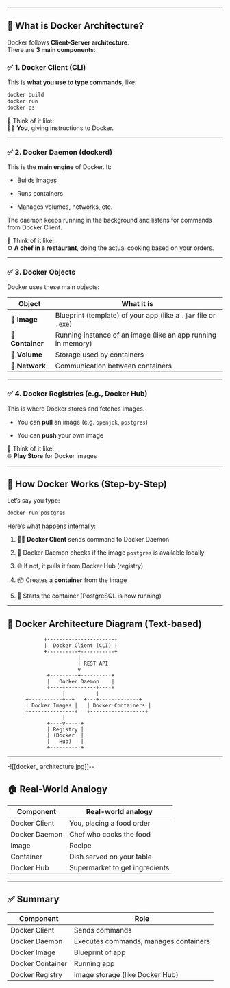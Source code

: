 
---

## 🔧 What is Docker Architecture?

Docker follows **Client-Server architecture**.  
There are **3 main components**:

### ✅ 1. **Docker Client (CLI)**

This is **what you use to type commands**, like:

```bash
docker build
docker run
docker ps
```

🧠 Think of it like:  
👨‍💻 **You**, giving instructions to Docker.

---

### ✅ 2. **Docker Daemon (dockerd)**

This is the **main engine** of Docker. It:

- Builds images
    
- Runs containers
    
- Manages volumes, networks, etc.
    

The daemon keeps running in the background and listens for commands from Docker Client.

🧠 Think of it like:  
⚙️ **A chef in a restaurant**, doing the actual cooking based on your orders.

---

### ✅ 3. **Docker Objects**

Docker uses these main objects:

| Object           | What it is                                                      |
| ---------------- | --------------------------------------------------------------- |
| 🔹 **Image**     | Blueprint (template) of your app (like a `.jar` file or `.exe`) |
| 🔹 **Container** | Running instance of an image (like an app running in memory)    |
| 🔹 **Volume**    | Storage used by containers                                      |
| 🔹 **Network**   | Communication between containers                                |



---

### ✅ 4. **Docker Registries (e.g., Docker Hub)**

This is where Docker stores and fetches images.

- You can **pull** an image (e.g. `openjdk`, `postgres`)
    
- You can **push** your own image
    

🧠 Think of it like:  
🌐 **Play Store** for Docker images

---

## 🔄 How Docker Works (Step-by-Step)

Let’s say you type:

```bash
docker run postgres
```

Here’s what happens internally:

1. 🧑‍💻 **Docker Client** sends command to Docker Daemon
    
2. 🔄 Docker Daemon checks if the image `postgres` is available locally
    
3. 🌐 If not, it pulls it from Docker Hub (registry)
    
4. 📦 Creates a **container** from the image
    
5. 🚀 Starts the container (PostgreSQL is now running)
    

---

## 🔁 Docker Architecture Diagram (Text-based)

```
            +----------------------+
            |  Docker Client (CLI) |
            +----------+-----------+
                       |
                       | REST API
                       v
             +---------+----------+
             |   Docker Daemon    |
             +----+----------+----+
                  |          |
      +-----------+--+   +---+-------------+
      | Docker Images |   | Docker Containers |
      +---------------+   +------------------+
                  |
             +----v-----+
             | Registry |
             | (Docker  |
             |   Hub)   |
             +----------+
```

---


-![[docker_ architecture.jpg]]-- 


## 🏠 Real-World Analogy

|Component|Real-world analogy|
|---|---|
|Docker Client|You, placing a food order|
|Docker Daemon|Chef who cooks the food|
|Image|Recipe|
|Container|Dish served on your table|
|Docker Hub|Supermarket to get ingredients|

---

## ✅ Summary

|Component|Role|
|---|---|
|Docker Client|Sends commands|
|Docker Daemon|Executes commands, manages containers|
|Docker Image|Blueprint of app|
|Docker Container|Running app|
|Docker Registry|Image storage (like Docker Hub)|

